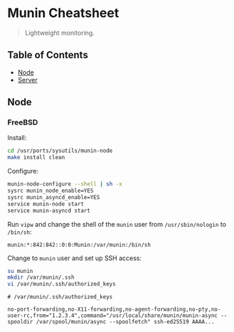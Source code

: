 # Munin Cheatsheet
> Lightweight monitoring.

## Table of Contents

- [Node](#node)
- [Server](#server)

## Node

### FreeBSD

Install:

```bash
cd /usr/ports/sysutils/munin-node
make install clean
```

Configure:

```bash
munin-node-configure --shell | sh -x
sysrc munin_node_enable=YES
sysrc munin_asyncd_enable=YES
service munin-node start
service munin-asyncd start
```

Run `vipw` and change the shell of the `munin` user from `/usr/sbin/nologin` to `/bin/sh`:

```
munin:*:842:842::0:0:Munin:/var/munin:/bin/sh
```

Change to `munin` user and set up SSH access:

```bash
su munin
mkdir /var/munin/.ssh
vi /var/munin/.ssh/authorized_keys
```

```
# /var/munin/.ssh/authorized_keys

no-port-forwarding,no-X11-forwarding,no-agent-forwarding,no-pty,no-user-rc,from="1.2.3.4",command="/usr/local/share/munin/munin-async --spooldir /var/spool/munin/async --spoolfetch" ssh-ed25519 AAAA...
```
